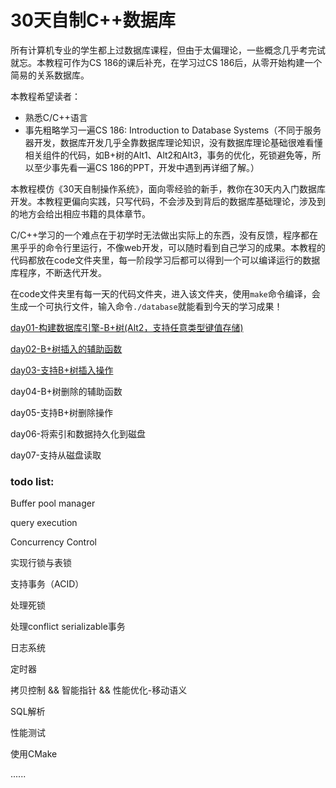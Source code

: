 # 30天自制C++数据库

所有计算机专业的学生都上过数据库课程，但由于太偏理论，一些概念几乎考完试就忘。本教程可作为CS 186的课后补充，在学习过CS 186后，从零开始构建一个简易的关系数据库。

本教程希望读者：
- 熟悉C/C++语言
- 事先粗略学习一遍CS 186: Introduction to Database Systems（不同于服务器开发，数据库开发几乎全靠数据库理论知识，没有数据库理论基础很难看懂相关组件的代码，如B+树的Alt1、Alt2和Alt3，事务的优化，死锁避免等，所以至少事先看一遍CS 186的PPT，开发中遇到再详细了解。）

本教程模仿《30天自制操作系统》，面向零经验的新手，教你在30天内入门数据库开发。本教程更偏向实践，只写代码，不会涉及到背后的数据库基础理论，涉及到的地方会给出相应书籍的具体章节。

C/C++学习的一个难点在于初学时无法做出实际上的东西，没有反馈，程序都在黑乎乎的命令行里运行，不像web开发，可以随时看到自己学习的成果。本教程的代码都放在code文件夹里，每一阶段学习后都可以得到一个可以编译运行的数据库程序，不断迭代开发。

在code文件夹里有每一天的代码文件夹，进入该文件夹，使用`make`命令编译，会生成一个可执行文件，输入命令`./database`就能看到今天的学习成果！

[day01-构建数据库引擎-B+树(Alt2，支持任意类型键值存储)](https://github.com/yuesong-feng/30dayMakeCppDatabase/blob/master/day01-构建数据库引擎-B%2B树(Alt2，支持任意类型键值存储).md)

[day02-B+树插入的辅助函数](https://github.com/yuesong-feng/30dayMakeCppDatabase/blob/master/day02-B+树插入的辅助函数.md)

[day03-支持B+树插入操作](https://github.com/yuesong-feng/30dayMakeCppDatabase/blob/master/day03-支持B+树插入操作.md)

day04-B+树删除的辅助函数

day05-支持B+树删除操作

day06-将索引和数据持久化到磁盘

day07-支持从磁盘读取

### todo list:

Buffer pool manager

query execution

Concurrency Control

实现行锁与表锁

支持事务（ACID）

处理死锁

处理conflict serializable事务

日志系统

定时器

拷贝控制 && 智能指针 && 性能优化-移动语义

SQL解析

性能测试

使用CMake

......